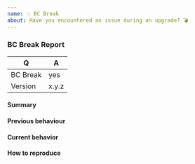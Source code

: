 ```yaml
---
name: 💥 BC Break
about: Have you encountered an issue during an upgrade? 💣
---
```


<!--
Before reporting a BC break, please consult the upgrading document to make sure it's not an expected change: https://github.com/doctrine/dbal/blob/master/UPGRADE.md
-->

### BC Break Report

<!-- Fill in the relevant information below to help triage your issue. -->

|    Q        |   A
|------------ | ------
| BC Break    | yes
| Version     | x.y.z

#### Summary

<!-- Provide a summary describing the problem you are experiencing. -->

#### Previous behaviour

<!-- What was the previous (working) behaviour? -->

#### Current behavior

<!-- What is the current (broken) behaviour? -->

#### How to reproduce

<!--
Provide steps to reproduce the BC break.
If possible, also add a code snippet with relevant configuration, driver/platform information, SQL queries, etc.
Adding a failing Unit or Functional Test would help us a lot - you can submit it in a Pull Request separately, referencing this bug report.
-->
